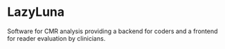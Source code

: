# LazyLuna
Software for CMR analysis providing a backend for coders and a frontend for reader evaluation by clinicians.
